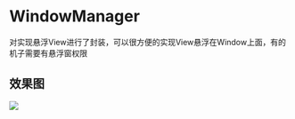 # WindowManager
对实现悬浮View进行了封装，可以很方便的实现View悬浮在Window上面，有的机子需要有悬浮窗权限

## 效果图
![](http://thumbsnap.com/i/NWunPUJZ.gif?0818)
